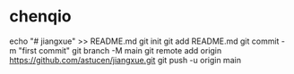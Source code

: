 # chenqio
echo "# jiangxue" >> README.md git init git add README.md git commit -m "first commit" git branch -M main git remote add origin https://github.com/astucen/jiangxue.git git push -u origin main
